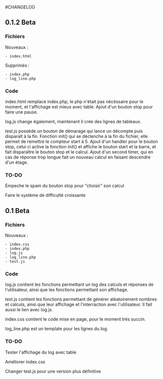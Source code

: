 #CHANGELOG

## 0.1.2 Beta

### Fichiers

Nouveaux :

    - index.html
    
Supprimés :

    - index.php
    - log_line.php
    
### Code

index.html remplace index.php, le php n'était pas nécéssaire pour le moment, et l'affichage est mieux avec table. Ajout d'un bouton stop pour faire une pause.

log.js change également, maintenant il crée des lignes de tableaux.

test.js possède un bouton de démarage qui lance un décompte puis disparaît à la fin. Fonction init() qui se déclenche à la fin du fichier, elle permet de remettre le compteur start à 5. Ajout d'un handler pour le bouton stop, celui ci active la fonction init() et affiche le bouton start et la barre, et fait disparaître le bouton stop et le calcul. Ajout d'un second timer, qui en cas de réponse trop longue fait un nouveau calcul en faisant descendre d'un étage.

### TO-DO

Empeche le spam du bouton stop pour "choisir" son calcul

Faire le système de difficulté croissante



## 0.1 Beta

### Fichiers

Nouveaux :

    - index.css
    - index.php
    - log.js
    - log_line.php
    - test.js
    
### Code

log.js contient les fonctions permettant un log des calculs et réponses de l'utilisateur, ainsi que les fonctions permettant son affichage.

test.js contient les fonctions permettant de générer aléatoirement nombres et calculs, ainsi que leur affichage et l'interraction avec l'utilisateur. Il fait aussi le lien avec log.js. 

index.css contient le code mise en page, pour le moment très succin.

log_line.php est un template pour les lignes du log.

### TO-DO

Tester l'affichage du log avec table

Améliorer index.css

Changer test.js pour une version plus définitive